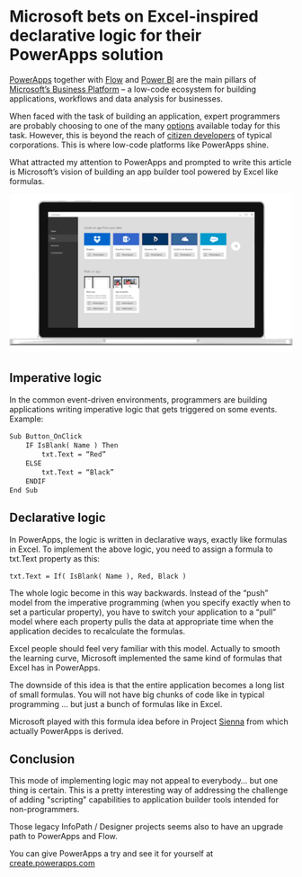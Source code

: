 Microsoft bets on Excel-inspired declarative logic for their PowerApps solution
===============================================================================

[PowerApps](https://powerapps.microsoft.com/en-us/) together with [Flow](https://flow.microsoft.com/en-us/) and [Power BI](https://powerbi.microsoft.com/en-us/) are the main pillars of [Microsoft’s Business Platform](https://businessplatform.microsoft.com/en-us/) – a low-code ecosystem for building applications, workflows and data analysis for businesses. 

When faced with the task of building an application, expert programmers are probably choosing to one of the many [options](http://www.codeavenger.com/2017/06/14/Development-then-and-now.html) available today for this task. However, this is beyond the reach of [citizen developers](http://www.codeavenger.com/2017/07/24/From-VB6-to-modern-low-code-platforms-for-citizen-developer.html) of typical corporations. This is where low-code platforms like PowerApps shine.

What attracted my attention to PowerApps and prompted to write this article is Microsoft’s vision of building an app builder tool powered by Excel like formulas.

![](/img/posts/powerapps.gif)

Imperative logic
----------------

In the common event-driven environments, programmers are building applications writing imperative logic that gets triggered on some events.
Example:

```
Sub Button_OnClick
	IF IsBlank( Name ) Then
		txt.Text = “Red”
	ELSE
		txt.Text = “Black”
	ENDIF	
End Sub
```


Declarative logic
-----------------

In PowerApps, the logic is written in declarative ways, exactly like formulas in Excel. To implement the above logic, you need to assign a formula to txt.Text property as this:

```
txt.Text = If( IsBlank( Name ), Red, Black )
```

The whole logic become in this way backwards. Instead of the “push” model from the imperative programming (when you specify exactly when to set a particular property), you have to switch your application to a “pull” model where each property pulls the data at appropriate time when the application decides to recalculate the formulas.

Excel people should feel very familiar with this model. Actually to smooth the learning curve, Microsoft implemented the same kind of formulas that Excel has in PowerApps.

The downside of this idea is that the entire application becomes a long list of small formulas. You will not have big chunks of code like in typical programming … but just a bunch of formulas like in Excel.

Microsoft played with this formula idea before in Project [Sienna](https://www.microsoft.com/en-us/projectsiena) from which actually PowerApps is derived.


Conclusion
----------

This mode of implementing logic may not appeal to everybody… but one thing is certain. This is a pretty interesting way of addressing the challenge of adding "scripting" capabilities to application builder tools intended for non-programmers.

Those legacy InfoPath / Designer projects seems also to have an upgrade path to PowerApps and Flow.

You can give PowerApps a try and see it for yourself at [create.powerapps.com](http://create.powerapps.com/)
